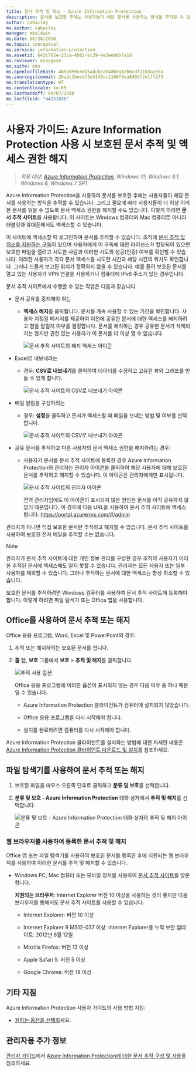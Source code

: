 ```yaml
---
title: 문서 추적 및 취소 - Azure Information Protection
description: 문서를 보호한 후에는 사용자들이 해당 문서를 사용하는 방식을 추적할 수 있습니다. 그리고 필요에 따라 사용자들이 더 이상 이러한 문서를 읽을 수 없도록 문서 액세스 권한을 해지할 수도 있습니다.
author: cabailey
ms.author: cabailey
manager: mbaldwin
ms.date: 06/28/2018
ms.topic: conceptual
ms.service: information-protection
ms.assetid: 643c762e-23ca-4b02-bc39-4e3eeb657a1d
ms.reviewer: esaggese
ms.suite: ems
ms.openlocfilehash: 485b999ce8b5adcbe284d0ea8286cdf1183ac8da
ms.sourcegitcommit: 26a2c1becdf3e3145dc1168f5ea8492f2e1ff2f3
ms.translationtype: HT
ms.contentlocale: ko-KR
ms.lasthandoff: 09/07/2018
ms.locfileid: "44151036"
---
```

# <a name="user-guide-track-and-revoke-your-documents-when-you-use-azure-information-protection"></a>사용자 가이드: Azure Information Protection 사용 시 보호된 문서 추적 및 액세스 권한 해지

>*적용 대상: [Azure Information Protection](https://azure.microsoft.com/pricing/details/information-protection), Windows 10, Windows 8.1, Windows 8, Windows 7 SP1*

Azure Information Protection을 사용하여 문서를 보호한 후에는 사용자들이 해당 문서를 사용하는 방식을 추적할 수 있습니다. 그리고 필요에 따라 사용자들이 더 이상 이러한 문서를 읽을 수 없도록 문서 액세스 권한을 해지할 수도 있습니다. 이렇게 하려면 **문서 추적 사이트**를 사용합니다. 이 사이트는 Windows 컴퓨터와 Mac 컴퓨터뿐 아니라 태블릿과 휴대폰에서도 액세스할 수 있습니다.

이 사이트에 액세스할 때 로그인하여 문서를 추적할 수 있습니다. 조직에 [문서 추적 및 취소를 지원하는 구독](https://www.microsoft.com/cloud-platform/azure-information-protection-features)이 있으며 사용자에게 이 구독에 대한 라이선스가 할당되어 있으면 보호한 파일을 열려고 시도한 사람과 이러한 시도의 성공(인증) 여부를 확인할 수 있습니다. 이러한 사용자가 각각 문서 액세스를 시도한 시간과 해당 시간의 위치도 확인합니다. 그러나 드물게 보고된 위치가 정확하지 않을 수 있습니다. 예를 들어 보호된 문서를 열고 있는 사용자가 VPN 연결을 사용하거나 컴퓨터에 IPv6 주소가 있는 경우입니다.

문서 추적 사이트에서 수행할 수 있는 작업은 다음과 같습니다.

- 문서 공유를 중지해야 하는 
    
    - **액세스 해지**를 클릭합니다. 문서를 계속 사용할 수 있는 기간을 확인합니다. 사용자 지정된 메시지를 제공하여 이전에 공유한 문서에 대한 액세스를 해지하려고 함을 알릴지 여부를 결정합니다. 문서를 해지하는 경우 공유한 문서가 삭제되지는 않지만 권한 있는 사용자가 이 문서를 더 이상 열 수 없습니다.
        
        ![문서 추적 사이트의 해지 액세스 아이콘](../media/tracking-site-revoke-access-icon.png)
        
- Excel로 내보내려는 
    
    - 경우: **CSV로 내보내기**를 클릭하여 데이터를 수정하고 고유한 뷰와 그래프를 만들 수 있게 합니다.
         
        ![문서 추적 사이트의 CSV로 내보내기 아이콘](../media/tracking-site-export-icon.png)
         
- 메일 알림을 구성하려는 
     
    - 경우: **설정**을 클릭하고 문서가 액세스될 때 메일을 보내는 방법 및 여부를 선택합니다.
        
        ![문서 추적 사이트의 CSV로 내보내기 아이콘](../media/tracking-site-settings-email.png)

- 공유 문서를 추적하고 다른 사용자의 문서 액세스 권한을 해지하려는 경우:
    
    - 사용자가 문서를 문서 추적 사이트에 등록한 경우 Azure Information Protection의 관리자는 관리자 아이콘을 클릭하여 해당 사용자에 대해 보호된 문서를 추적하고 해지할 수 있습니다. 이 아이콘은 관리자에게만 표시됩니다.
        
        ![문서 추적 사이트의 관리자 아이콘](../media/tracking-site-admin-icon.png)
        
        전역 관리자임에도 이 아이콘이 표시되지 않은 원인은 문서를 아직 공유하지 않았기 때문입니다. 이 경우에 다음 URL을 사용하여 문서 추적 사이트에 액세스합니다. https://portal.azurerms.com/#/admin

관리자가 아니면 직접 보호한 문서만 추적하고 해지할 수 있습니다. 문서 추적 사이트를 사용하여 보호된 전자 메일을 추적할 수는 없습니다.

> [!NOTE] 
> 관리자가 문서 추적 사이트에 대한 개인 정보 관리를 구성한 경우 조직의 사용자가 이러한 추적된 문서에 액세스해도 알지 못할 수 있습니다. 관리자는 모든 사용자 또는 일부 사용자를 제외할 수 있습니다. 그러나 추적하는 문서에 대한 액세스는 항상 취소할 수 있습니다.

보호한 문서를 추적하려면 Windows 컴퓨터를 사용하여 문서 추적 사이트에 등록해야 합니다. 이렇게 하려면 파일 탐색기 또는 Office 앱을 사용합니다.

## <a name="using-office-to-track-or-revoke-the-document"></a>Office를 사용하여 문서 추적 또는 해지

Office 응용 프로그램, Word, Excel 및 PowerPoint의 경우: 

1. 추적 또는 해지하려는 보호된 문서를 엽니다.

2. **홈** 탭, **보호** 그룹에서 **보호** > **추적 및 해지**를 클릭합니다.

    ![추적 사용 옵션](../media/track-usage-callout.png)
    
    Office 응용 프로그램에 이러한 옵션이 표시되지 않는 경우 다음 이유 중 하나 때문일 수 있습니다.
    
    - Azure Information Protection 클라이언트가 컴퓨터에 설치되지 않았습니다.
    
    - Office 응용 프로그램을 다시 시작해야 합니다.
    
    - 설치를 완료하려면 컴퓨터를 다시 시작해야 합니다.
    
Azure Information Protection 클라이언트를 설치하는 방법에 대한 자세한 내용은 [Azure Information Protection 클라이언트 다운로드 및 설치](install-client-app.md)를 참조하세요.

## <a name="using-file-explorer-to-track-or-revoke-the-document"></a>파일 탐색기를 사용하여 문서 추적 또는 해지

1. 보호된 파일을 마우스 오른쪽 단추로 클릭하고 **분류 및 보호**를 선택합니다.

2. **분류 및 보호 - Azure Information Protection** 대화 상자에서 **추적 및 해지**를 선택합니다.

    ![분류 및 보호 - Azure Information Protection 대화 상자의 추적 및 해지 아이콘](../media/track-and-revoke.png)


### <a name="using-a-web-browser-to-track-and-revoke-documents-that-you-have-registered"></a>웹 브라우저를 사용하여 등록한 문서 추적 및 해지

Office 앱 또는 파일 탐색기를 사용하여 보호된 문서를 등록한 후에 지원되는 웹 브라우저를 사용하여 이러한 문서를 추적 및 해지할 수 있습니다.

- Windows PC, Mac 컴퓨터 또는 모바일 장치를 사용하여 [문서 추적 사이트](https://go.microsoft.com/fwlink/?LinkId=529562)를 방문합니다.

    **지원되는 브라우저**: Internet Explorer 버전 10 이상을 사용하는 것이 좋지만 다음 브라우저를 통해서도 문서 추적 사이트를 사용할 수 있습니다.

    - Internet Explorer: 버전 10 이상

    - Internet Explorer 9 MS12-037 이상: Internet Explorer용 누적 보안 업데이트: 2012년 6월 12일

    - Mozilla Firefox: 버전 12 이상

    - Apple Safari 5: 버전 5 이상

    - Google Chrome: 버전 18 이상


## <a name="other-instructions"></a>기타 지침
Azure Information Protection 사용자 가이드의 사용 방법 지침:

- [원하는 옵션을 선택하](client-user-guide.md#what-do-you-want-to-do)세요.

## <a name="additional-information-for-administrators"></a>관리자용 추가 정보    
[관리자 가이드](client-admin-guide.md)에서 [Azure Information Protection에 대한 문서 추적 구성 및 사용](client-admin-guide-document-tracking.md)을 참조하세요.

